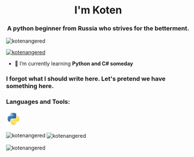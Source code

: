 <h1 align="center">I'm Koten</h1>
<h3 align="center">A python beginner from Russia who strives for the betterment.</h3>

<p align="left"> <img src="https://komarev.com/ghpvc/?username=kotenangered&label=Profile%20views&color=0e75b6&style=flat" alt="kotenangered" /> </p>

<p align="left"> <a href="https://github.com/ryo-ma/github-profile-trophy"><img src="https://github-profile-trophy.vercel.app/?username=kotenangered" alt="kotenangered" /></a> </p>

- 🌱 I’m currently learning **Python and C# someday**


<h3 align="left">I forgot what I should write here. Let's pretend we have something here.</h3>
<p align="left">
</p>

<h3 align="left">Languages and Tools:</h3>
<p align="left"> <a href="https://www.python.org" target="_blank" rel="noreferrer"> <img src="https://raw.githubusercontent.com/devicons/devicon/master/icons/python/python-original.svg" alt="python" width="40" height="40"/> </a> </p>

<p><img align="left" src="https://github-readme-stats.vercel.app/api/top-langs?username=kotenangered&show_icons=true&locale=en&layout=compact" alt="kotenangered" /></p>

<p>&nbsp;<img align="center" src="https://github-readme-stats.vercel.app/api?username=kotenangered&show_icons=true&locale=en" alt="kotenangered" /></p>

<p><img align="center" src="https://github-readme-streak-stats.herokuapp.com/?user=kotenangered&" alt="kotenangered" /></p>


